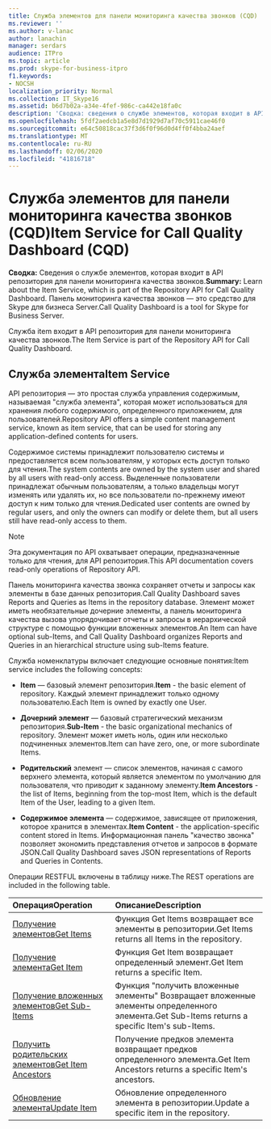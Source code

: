 ```yaml
---
title: Служба элементов для панели мониторинга качества звонков (CQD)
ms.reviewer: ''
ms.author: v-lanac
author: lanachin
manager: serdars
audience: ITPro
ms.topic: article
ms.prod: skype-for-business-itpro
f1.keywords:
- NOCSH
localization_priority: Normal
ms.collection: IT_Skype16
ms.assetid: b6d7b02a-a34e-4fef-986c-ca442e18fa0c
description: 'Сводка: сведения о службе элементов, которая входит в API репозитория для панели мониторинга качества звонков. Панель мониторинга качества звонков — это средство для Skype для бизнеса Server.'
ms.openlocfilehash: 5fdf2aedcb1a5e8d7d1929d7af70c5911cae46f0
ms.sourcegitcommit: e64c50818cac37f3d6f0f96d0d4ff0f4bba24aef
ms.translationtype: MT
ms.contentlocale: ru-RU
ms.lasthandoff: 02/06/2020
ms.locfileid: "41816718"
---
```

# <a name="item-service-for-call-quality-dashboard-cqd"></a><span data-ttu-id="05281-104">Служба элементов для панели мониторинга качества звонков (CQD)</span><span class="sxs-lookup"><span data-stu-id="05281-104">Item Service for Call Quality Dashboard (CQD)</span></span>
 
<span data-ttu-id="05281-105">**Сводка:** Сведения о службе элементов, которая входит в API репозитория для панели мониторинга качества звонков.</span><span class="sxs-lookup"><span data-stu-id="05281-105">**Summary:** Learn about the Item Service, which is part of the Repository API for Call Quality Dashboard.</span></span> <span data-ttu-id="05281-106">Панель мониторинга качества звонков — это средство для Skype для бизнеса Server.</span><span class="sxs-lookup"><span data-stu-id="05281-106">Call Quality Dashboard is a tool for Skype for Business Server.</span></span>
  
<span data-ttu-id="05281-107">Служба item входит в API репозитория для панели мониторинга качества звонков.</span><span class="sxs-lookup"><span data-stu-id="05281-107">The Item Service is part of the Repository API for Call Quality Dashboard.</span></span>
  
## <a name="item-service"></a><span data-ttu-id="05281-108">Служба элемента</span><span class="sxs-lookup"><span data-stu-id="05281-108">Item Service</span></span>

<span data-ttu-id="05281-109">API репозитория — это простая служба управления содержимым, называемая "служба элемента", которая может использоваться для хранения любого содержимого, определенного приложением, для пользователей.</span><span class="sxs-lookup"><span data-stu-id="05281-109">Repository API offers a simple content management service, known as item service, that can be used for storing any application-defined contents for users.</span></span> 
  
<span data-ttu-id="05281-110">Содержимое системы принадлежит пользователю системы и предоставляется всем пользователям, у которых есть доступ только для чтения.</span><span class="sxs-lookup"><span data-stu-id="05281-110">The system contents are owned by the system user and shared by all users with read-only access.</span></span> <span data-ttu-id="05281-111">Выделенные пользователи принадлежат обычным пользователям, а только владельцы могут изменять или удалять их, но все пользователи по-прежнему имеют доступ к ним только для чтения.</span><span class="sxs-lookup"><span data-stu-id="05281-111">Dedicated user contents are owned by regular users, and only the owners can modify or delete them, but all users still have read-only access to them.</span></span>
  
> [!NOTE]
> <span data-ttu-id="05281-112">Эта документация по API охватывает операции, предназначенные только для чтения, для API репозитория.</span><span class="sxs-lookup"><span data-stu-id="05281-112">This API documentation covers read-only operations of Repository API.</span></span> 
  
<span data-ttu-id="05281-113">Панель мониторинга качества звонка сохраняет отчеты и запросы как элементы в базе данных репозитория.</span><span class="sxs-lookup"><span data-stu-id="05281-113">Call Quality Dashboard saves Reports and Queries as Items in the repository database.</span></span> <span data-ttu-id="05281-114">Элемент может иметь необязательные дочерние элементы, а панель мониторинга качества вызова упорядочивает отчеты и запросы в иерархической структуре с помощью функции вложенных элементов.</span><span class="sxs-lookup"><span data-stu-id="05281-114">An Item can have optional sub-Items, and Call Quality Dashboard organizes Reports and Queries in an hierarchical structure using sub-Items feature.</span></span>
  
<span data-ttu-id="05281-115">Служба номенклатуры включает следующие основные понятия:</span><span class="sxs-lookup"><span data-stu-id="05281-115">Item service includes the following concepts:</span></span>
  
- <span data-ttu-id="05281-116">**Item** — базовый элемент репозитория.</span><span class="sxs-lookup"><span data-stu-id="05281-116">**Item** - the basic element of repository.</span></span> <span data-ttu-id="05281-117">Каждый элемент принадлежит только одному пользователю.</span><span class="sxs-lookup"><span data-stu-id="05281-117">Each Item is owned by exactly one User.</span></span>
    
- <span data-ttu-id="05281-118">**Дочерний элемент** — базовый стратегический механизм репозитория.</span><span class="sxs-lookup"><span data-stu-id="05281-118">**Sub-Item** - the basic organizational mechanics of repository.</span></span> <span data-ttu-id="05281-119">Элемент может иметь ноль, один или несколько подчиненных элементов.</span><span class="sxs-lookup"><span data-stu-id="05281-119">Item can have zero, one, or more subordinate Items.</span></span>
    
- <span data-ttu-id="05281-120">**Родительский** элемент — список элементов, начиная с самого верхнего элемента, который является элементом по умолчанию для пользователя, что приводит к заданному элементу.</span><span class="sxs-lookup"><span data-stu-id="05281-120">**Item Ancestors** - the list of Items, beginning from the top-most Item, which is the default Item of the User, leading to a given Item.</span></span>
    
- <span data-ttu-id="05281-121">**Содержимое элемента** — содержимое, зависящее от приложения, которое хранится в элементах.</span><span class="sxs-lookup"><span data-stu-id="05281-121">**Item Content** - the application-specific content stored in Items.</span></span> <span data-ttu-id="05281-122">Информационная панель "качество звонка" позволяет экономить представления отчетов и запросов в формате JSON.</span><span class="sxs-lookup"><span data-stu-id="05281-122">Call Quality Dashboard saves JSON representations of Reports and Queries in Contents.</span></span>
    
<span data-ttu-id="05281-123">Операции RESTFUL включены в таблицу ниже.</span><span class="sxs-lookup"><span data-stu-id="05281-123">The REST operations are included in the following table.</span></span>
  

|<span data-ttu-id="05281-124">**Операция**</span><span class="sxs-lookup"><span data-stu-id="05281-124">**Operation**</span></span>|<span data-ttu-id="05281-125">**Описание**</span><span class="sxs-lookup"><span data-stu-id="05281-125">**Description**</span></span>|
|:-----|:-----|
|[<span data-ttu-id="05281-126">Получение элементов</span><span class="sxs-lookup"><span data-stu-id="05281-126">Get Items</span></span>](get-items.md) <br/> |<span data-ttu-id="05281-127">Функция Get Items возвращает все элементы в репозитории.</span><span class="sxs-lookup"><span data-stu-id="05281-127">Get Items returns all Items in the repository.</span></span>  <br/> |
|[<span data-ttu-id="05281-128">Получение элемента</span><span class="sxs-lookup"><span data-stu-id="05281-128">Get Item</span></span>](get-item.md) <br/> |<span data-ttu-id="05281-129">Функция Get Item возвращает определенный элемент.</span><span class="sxs-lookup"><span data-stu-id="05281-129">Get Item returns a specific Item.</span></span>  <br/> |
|[<span data-ttu-id="05281-130">Получение вложенных элементов</span><span class="sxs-lookup"><span data-stu-id="05281-130">Get Sub-Items</span></span>](get-sub-items.md) <br/> |<span data-ttu-id="05281-131">Функция "получить вложенные элементы" Возвращает вложенные элементы определенного элемента.</span><span class="sxs-lookup"><span data-stu-id="05281-131">Get Sub-Items returns a specific Item's sub-Items.</span></span>  <br/> |
|[<span data-ttu-id="05281-132">Получить родительских элементов</span><span class="sxs-lookup"><span data-stu-id="05281-132">Get Item Ancestors</span></span>](get-item-ancestors.md) <br/> |<span data-ttu-id="05281-133">Получение предков элемента возвращает предков определенного элемента.</span><span class="sxs-lookup"><span data-stu-id="05281-133">Get Item Ancestors returns a specific Item's ancestors.</span></span>  <br/> |
|[<span data-ttu-id="05281-134">Обновление элемента</span><span class="sxs-lookup"><span data-stu-id="05281-134">Update Item</span></span>](update-item.md) <br/> |<span data-ttu-id="05281-135">Обновление определенного элемента в репозитории.</span><span class="sxs-lookup"><span data-stu-id="05281-135">Update a specific item in the repository.</span></span>  <br/> |
   

